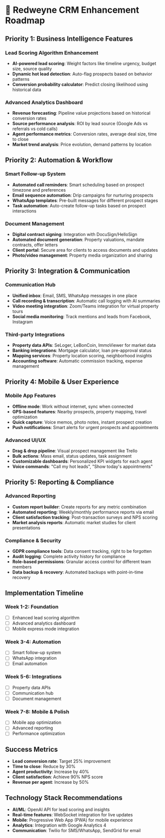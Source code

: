 # 🚀 Redweyne CRM Enhancement Roadmap

## Priority 1: Business Intelligence Features
### Lead Scoring Algorithm Enhancement
- **AI-powered lead scoring**: Weight factors like timeline urgency, budget size, source quality
- **Dynamic hot lead detection**: Auto-flag prospects based on behavior patterns
- **Conversion probability calculator**: Predict closing likelihood using historical data

### Advanced Analytics Dashboard
- **Revenue forecasting**: Pipeline value projections based on historical conversion rates
- **Source performance analysis**: ROI by lead source (Google Ads vs referrals vs cold calls)
- **Agent performance metrics**: Conversion rates, average deal size, time to close
- **Market trend analysis**: Price evolution, demand patterns by location

## Priority 2: Automation & Workflow
### Smart Follow-up System
- **Automated call reminders**: Smart scheduling based on prospect timezone and preferences
- **Email sequence automation**: Drip campaigns for nurturing prospects
- **WhatsApp templates**: Pre-built messages for different prospect stages
- **Task automation**: Auto-create follow-up tasks based on prospect interactions

### Document Management
- **Digital contract signing**: Integration with DocuSign/HelloSign
- **Automated document generation**: Property valuations, mandate contracts, offer letters
- **Client portal**: Secure area for clients to access documents and updates
- **Photo/video management**: Property media organization and sharing

## Priority 3: Integration & Communication
### Communication Hub
- **Unified inbox**: Email, SMS, WhatsApp messages in one place
- **Call recording & transcription**: Automatic call logging with AI summaries
- **Video meeting integration**: Zoom/Teams integration for virtual property tours
- **Social media monitoring**: Track mentions and leads from Facebook, Instagram

### Third-party Integrations
- **Property data APIs**: SeLoger, LeBonCoin, ImmoViewer for market data
- **Banking integrations**: Mortgage calculator, loan pre-approval status
- **Mapping services**: Property location scoring, neighborhood insights
- **Accounting software**: Automatic commission tracking, expense management

## Priority 4: Mobile & User Experience
### Mobile App Features
- **Offline mode**: Work without internet, sync when connected
- **GPS-based features**: Nearby prospects, property mapping, travel optimization
- **Quick capture**: Voice memos, photo notes, instant prospect creation
- **Push notifications**: Smart alerts for urgent prospects and appointments

### Advanced UI/UX
- **Drag & drop pipeline**: Visual prospect management like Trello
- **Bulk actions**: Mass email, status updates, task assignment
- **Customizable dashboards**: Personalized KPI widgets for each agent
- **Voice commands**: "Call my hot leads", "Show today's appointments"

## Priority 5: Reporting & Compliance
### Advanced Reporting
- **Custom report builder**: Create reports for any metric combination
- **Automated reporting**: Weekly/monthly performance reports via email
- **Client satisfaction tracking**: Post-transaction surveys and NPS scoring
- **Market analysis reports**: Automatic market studies for client presentations

### Compliance & Security
- **GDPR compliance tools**: Data consent tracking, right to be forgotten
- **Audit logging**: Complete activity history for compliance
- **Role-based permissions**: Granular access control for different team members
- **Data backup & recovery**: Automated backups with point-in-time recovery

## Implementation Timeline

### Week 1-2: Foundation
- [ ] Enhanced lead scoring algorithm
- [ ] Advanced analytics dashboard
- [ ] Mobile express mode integration

### Week 3-4: Automation
- [ ] Smart follow-up system
- [ ] WhatsApp integration
- [ ] Email automation

### Week 5-6: Integrations
- [ ] Property data APIs
- [ ] Communication hub
- [ ] Document management

### Week 7-8: Mobile & Polish
- [ ] Mobile app optimization
- [ ] Advanced reporting
- [ ] Performance optimization

## Success Metrics
- **Lead conversion rate**: Target 25% improvement
- **Time to close**: Reduce by 30%
- **Agent productivity**: Increase by 40%
- **Client satisfaction**: Achieve 90% NPS score
- **Revenue per agent**: Increase by 50%

## Technology Stack Recommendations
- **AI/ML**: OpenAI API for lead scoring and insights
- **Real-time features**: WebSocket integration for live updates
- **Mobile**: Progressive Web App (PWA) for mobile experience
- **Analytics**: Integration with Google Analytics 4
- **Communication**: Twilio for SMS/WhatsApp, SendGrid for email